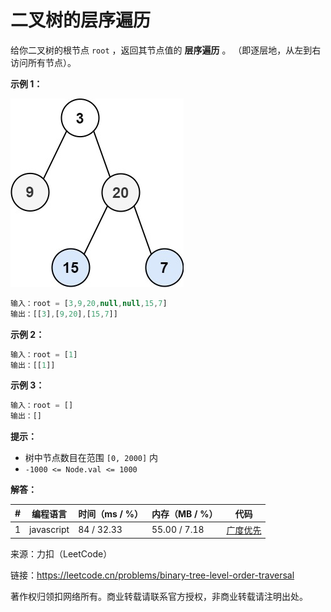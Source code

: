# 二叉树的层序遍历

给你二叉树的根节点 `root` ，返回其节点值的 **层序遍历** 。 （即逐层地，从左到右访问所有节点）。

**示例 1：**

![示例1](./eg1.jpeg)

``` javascript
输入：root = [3,9,20,null,null,15,7]
输出：[[3],[9,20],[15,7]]
```

**示例 2：**


``` javascript
输入：root = [1]
输出：[[1]]
```

**示例 3：**

``` javascript
输入：root = []
输出：[]
```

**提示：**

- 树中节点数目在范围 `[0, 2000]` 内
- `-1000 <= Node.val <= 1000`

**解答：**

**#**|**编程语言**|**时间（ms / %）**|**内存（MB / %）**|**代码**
--|--|--|--|--
1|javascript|84 / 32.33|55.00 / 7.18|[广度优先](./javascript/ac_v1.js)

来源：力扣（LeetCode）

链接：https://leetcode.cn/problems/binary-tree-level-order-traversal

著作权归领扣网络所有。商业转载请联系官方授权，非商业转载请注明出处。
